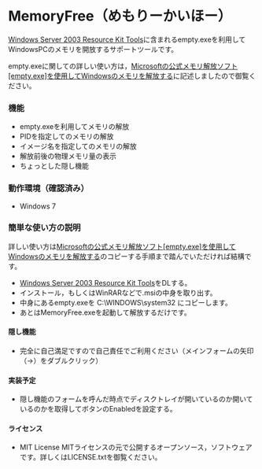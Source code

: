 MemoryFree（めもりーかいほー）
==========

[Windows Server 2003 Resource Kit Tools](http://www.microsoft.com/en-us/download/details.aspx?displaylang=en&id=17657)に含まれるempty.exeを利用してWindowsPCのメモリを開放するサポートツールです。

empty.exeに関しての詳しい使い方は，[Microsoftの公式メモリ解放ソフト[empty.exe]を使用してWindowsのメモリを解放する](http://blog.yagi2.com/?p=429#more-429)に記述しましたので御覧ください。

### 機能
* empty.exeを利用してメモリの解放
* PIDを指定してのメモリの解放
* イメージ名を指定してのメモリの解放
* 解放前後の物理メモリ量の表示
* ちょっとした隠し機能

### 動作環境（確認済み）
* Windows 7

### 簡単な使い方の説明
詳しい使い方は[Microsoftの公式メモリ解放ソフト[empty.exe]を使用してWindowsのメモリを解放する](http://blog.yagi2.com/?p=429#more-429)のコピーする手順まで踏んでいただければ結構です。

* [Windows Server 2003 Resource Kit Tools](http://www.microsoft.com/en-us/download/details.aspx?displaylang=en&id=17657)をDLする。
* インストール，もしくはWinRARなどで.msiの中身を取り出す。
* 中身にあるempty.exeを C:\WINDOWS\system32 にコピーします。
* あとはMemoryFree.exeを起動して解放するだけです。

#### 隠し機能
* 完全に自己満足ですので自己責任でご利用ください（メインフォームの矢印（→）をダブルクリック）

#### 実装予定
* 隠し機能のフォームを呼んだ時点でディスクトレイが開いているのか開いているのかを取得してボタンのEnabledを設定する。

#### ライセンス
* MIT License
MITライセンスの元で公開するオープンソース，ソフトウェアです。詳しくはLICENSE.txtを御覧ください。

